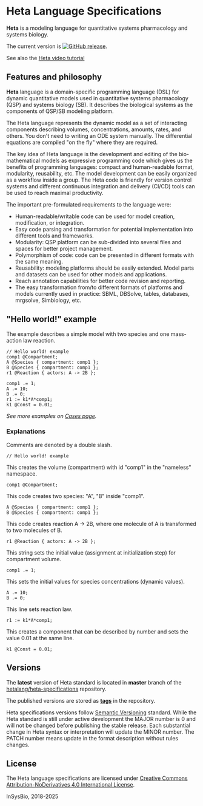# Heta Language Specifications

**Heta** is a modeling language for quantitative systems pharmacology and systems biology.

The current version is [![GitHub release](https://img.shields.io/github/release/hetalang/heta-specifications.svg)](https://github.com/hetalang/heta-specifications/releases/).

See also the [Heta video tutorial](/resources/learn-heta)

## Features and philosophy

**Heta** language is a domain-specific programming language (DSL) for dynamic quantitative models used in quantitative systems pharmacology (QSP) and systems biology (SB). It describes the biological systems as the components of QSP/SB modeling platform.

The Heta language represents the dynamic model as a set of interacting components describing volumes, concentrations, amounts, rates, and others. You don't need to writing an ODE system manually. The differential equations are compiled "on the fly" where they are required.

The key idea of Heta language is the development and editing of the bio-mathematical models as expressive programming code which gives us the benefits of programming languages: compact and human-readable format, modularity, reusability, etc. The model development can be easily organized as a workflow inside a group. The Heta code is friendly for version control systems and different continuous integration and delivery (CI/CD) tools can be used to reach maximal productivity.

The important pre-formulated requirements to the language were:

-  Human-readable/writable code can be used for model creation, modification, or integration.
-  Easy code parsing and transformation for potential implementation into different tools and frameworks.
-  Modularity: QSP platform can be sub-divided into several files and spaces for better project management.
-  Polymorphism of code: code can be presented in different formats with the same meaning.
-  Reusability: modeling platforms should be easily extended. Model parts and datasets can be used for other models and applications.
-  Reach annotation capabilities for better code revision and reporting.
-  The easy transformation from/to different formats of platforms and models currently used in practice: SBML, DBSolve, tables, databases, mrgsolve, Simbiology, etc.

## "Hello world!" example

The example describes a simple model with two species and one mass-action law reaction.

```heta
// Hello world! example
comp1 @Compartment;
A @Species { compartment: comp1 };
B @Species { compartment: comp1 };
r1 @Reaction { actors: A -> 2B };

comp1 .= 1;
A .= 10;
B .= 0;
r1 := k1*A*comp1;
k1 @Const = 0.01;
```

*See more examples on [Cases page](./cases).*

### Explanations

Comments are denoted by a double slash.
```heta
// Hello world! example
```

This creates the volume (compartment) with id "comp1" in the "nameless" namespace.
```heta
comp1 @Compartment;
```

This code creates two species: "A", "B" inside "comp1".
```heta
A @Species { compartment: comp1 };
B @Species { compartment: comp1 };
```

This code creates reaction A -> 2B, where one molecule of A is transformed to two molecules of B.
```heta  
r1 @Reaction { actors: A -> 2B };
```

This string sets the initial value (assignment at initialization step) for compartment volume.
```heta
comp1 .= 1;
```

This sets the initial values for species concentrations (dynamic values).
```heta
A .= 10;
B .= 0;
```

This line sets reaction law.
```heta
r1 := k1*A*comp1;
```

This creates a component that can be described by number and sets the value 0.01 at the same line.
```heta
k1 @Const = 0.01;
```

## Versions

The **latest** version of Heta standard is located in **master** branch of the [hetalang/heta-specifications](https://github.com/hetalang/heta-specifications) repository. 

The published versions are stored as [**tags**](https://github.com/hetalang/heta-specifications/releases) in the repository.

Heta specifications versions follow [Semantic Versioning](https://semver.org/) standard. While the Heta standard is still under active development the MAJOR number is 0 and will not be changed before publishing the stable release. Each substantial change in Heta syntax or interpretation will update the MINOR number. The PATCH number means update in the format description without rules changes.

## License
The Heta language specifications are licensed under [Creative Commons Attribution-NoDerivatives 4.0 International License](http://creativecommons.org/licenses/by-nd/4.0/).

InSysBio, 2018-2025
